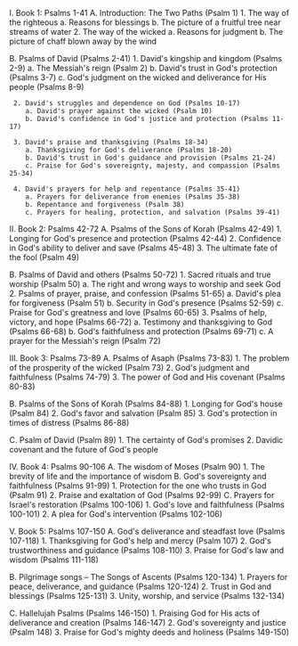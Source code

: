 I. Book 1: Psalms 1-41
  A. Introduction: The Two Paths (Psalm 1)
    1. The way of the righteous
       a. Reasons for blessings
       b. The picture of a fruitful tree near streams of water
    2. The way of the wicked
       a. Reasons for judgment
       b. The picture of chaff blown away by the wind

  B. Psalms of David (Psalms 2-41)
     1. David's kingship and kingdom (Psalms 2-9)
         a. The Messiah's reign (Psalm 2)
         b. David's trust in God's protection (Psalms 3-7)
         c. God's judgment on the wicked and deliverance for His people (Psalms 8-9)

     2. David's struggles and dependence on God (Psalms 10-17)
        a. David's prayer against the wicked (Psalm 10)
        b. David's confidence in God's justice and protection (Psalms 11-17)

     3. David's praise and thanksgiving (Psalms 18-34)
        a. Thanksgiving for God's deliverance (Psalms 18-20)
        b. David's trust in God's guidance and provision (Psalms 21-24)
        c. Praise for God's sovereignty, majesty, and compassion (Psalms 25-34)

     4. David's prayers for help and repentance (Psalms 35-41)
        a. Prayers for deliverance from enemies (Psalms 35-38)
        b. Repentance and forgiveness (Psalm 38)
        c. Prayers for healing, protection, and salvation (Psalms 39-41)

II. Book 2: Psalms 42-72
  A. Psalms of the Sons of Korah (Psalms 42-49)
     1. Longing for God's presence and protection (Psalms 42-44)
     2. Confidence in God's ability to deliver and save (Psalms 45-48)
     3. The ultimate fate of the fool (Psalm 49)

  B. Psalms of David and others (Psalms 50-72)
     1. Sacred rituals and true worship (Psalm 50)
        a. The right and wrong ways to worship and seek God
     2. Psalms of prayer, praise, and confession (Psalms 51-65)
        a. David's plea for forgiveness (Psalm 51)
        b. Security in God's presence (Psalms 52-59)
        c. Praise for God's greatness and love (Psalms 60-65)
     3. Psalms of help, victory, and hope (Psalms 66-72)
        a. Testimony and thanksgiving to God (Psalms 66-68)
        b. God's faithfulness and protection (Psalms 69-71)
        c. A prayer for the Messiah's reign (Psalm 72)

III. Book 3: Psalms 73-89
  A. Psalms of Asaph (Psalms 73-83)
     1. The problem of the prosperity of the wicked (Psalm 73)
     2. God's judgment and faithfulness (Psalms 74-79)
     3. The power of God and His covenant (Psalms 80-83)

  B. Psalms of the Sons of Korah (Psalms 84-88)
      1. Longing for God's house (Psalm 84)
      2. God's favor and salvation (Psalm 85)
      3. God's protection in times of distress (Psalms 86-88)

  C. Psalm of David (Psalm 89)
      1. The certainty of God's promises
      2. Davidic covenant and the future of God's people

IV. Book 4: Psalms 90-106
  A. The wisdom of Moses (Psalm 90)
      1. The brevity of life and the importance of wisdom
  B. God's sovereignty and faithfulness (Psalms 91-99)
      1. Protection for the one who trusts in God (Psalm 91)
      2. Praise and exaltation of God (Psalms 92-99)
  C. Prayers for Israel's restoration (Psalms 100-106)
      1. God's love and faithfulness (Psalms 100-101)
      2. A plea for God's intervention (Psalms 102-106)

V. Book 5: Psalms 107-150
  A. God's deliverance and steadfast love (Psalms 107-118)
      1. Thanksgiving for God's help and mercy (Psalm 107)
      2. God's trustworthiness and guidance (Psalms 108-110)
      3. Praise for God's law and wisdom (Psalms 111-118)

  B. Pilgrimage songs – The Songs of Ascents (Psalms 120-134)
      1. Prayers for peace, deliverance, and guidance (Psalms 120-124)
      2. Trust in God and blessings (Psalms 125-131)
      3. Unity, worship, and service (Psalms 132-134)

  C. Hallelujah Psalms (Psalms 146-150)
      1. Praising God for His acts of deliverance and creation (Psalms 146-147)
      2. God's sovereignty and justice (Psalm 148)
      3. Praise for God's mighty deeds and holiness (Psalms 149-150)

